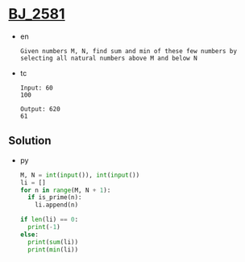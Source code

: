 # [BJ_2581](https://acmicpc.net/problem/2581)

* en

  ```en
  Given numbers M, N, find sum and min of these few numbers by selecting all natural numbers above M and below N
  ```

* tc

  ```tc
  Input: 60
  100

  Output: 620
  61
  ```

## Solution

* py

  ```py
  M, N = int(input()), int(input())
  li = []
  for n in range(M, N + 1):
    if is_prime(n):
      li.append(n)

  if len(li) == 0:
    print(-1)
  else:
    print(sum(li))
    print(min(li))
  ```
